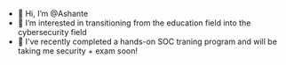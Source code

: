 - 👋 Hi, I’m @Ashante
- 👀 I’m interested in transitioning from the education field into the cybersecurity field
- 🌱 I've recently completed a hands-on SOC traning program and will be taking me security + exam soon!

<!---
AshanteT/AshanteT is a ✨ special ✨ repository because its `README.md` (this file) appears on your GitHub profile.
You can click the Preview link to take a look at your changes.
--->
